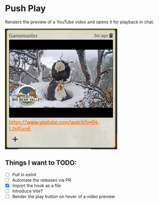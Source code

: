 # Push Play
Renders the preview of a YouTube video and opens it for playback in chat.

![YouTube Video of Bald Eagle](/assets/demo.PNG)

## Things I want to TODO:
- [ ] Pull in eslint
- [ ] Automate the releases via PR
- [x] Import the hook as a file
- [ ] Introduce Vite?
- [ ] Render the play button on hover of a video preview
